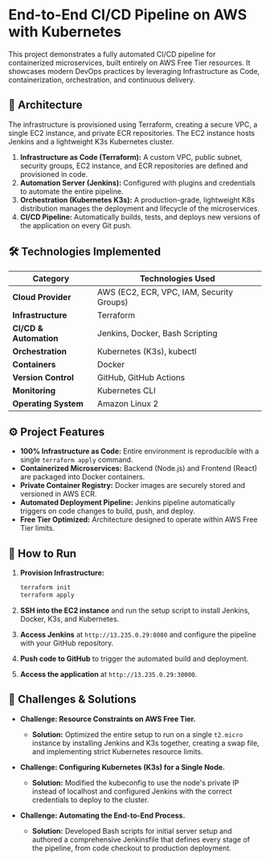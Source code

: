 # End-to-End CI/CD Pipeline on AWS with Kubernetes

This project demonstrates a fully automated CI/CD pipeline for containerized microservices, built entirely on AWS Free Tier resources. It showcases modern DevOps practices by leveraging Infrastructure as Code, containerization, orchestration, and continuous delivery.

## 🚀 Architecture

The infrastructure is provisioned using Terraform, creating a secure VPC, a single EC2 instance, and private ECR repositories. The EC2 instance hosts Jenkins and a lightweight K3s Kubernetes cluster.

1.  **Infrastructure as Code (Terraform):** A custom VPC, public subnet, security groups, EC2 instance, and ECR repositories are defined and provisioned in code.
2.  **Automation Server (Jenkins):** Configured with plugins and credentials to automate the entire pipeline.
3.  **Orchestration (Kubernetes K3s):** A production-grade, lightweight K8s distribution manages the deployment and lifecycle of the microservices.
4.  **CI/CD Pipeline:** Automatically builds, tests, and deploys new versions of the application on every Git push.

## 🛠️ Technologies Implemented

| Category               | Technologies Used                         |
| ---------------------- | ----------------------------------------- |
| **Cloud Provider**     | AWS (EC2, ECR, VPC, IAM, Security Groups) |
| **Infrastructure**     | Terraform                                 |
| **CI/CD & Automation** | Jenkins, Docker, Bash Scripting           |
| **Orchestration**      | Kubernetes (K3s), kubectl                 |
| **Containers**         | Docker                                    |
| **Version Control**    | GitHub, GitHub Actions                    |
| **Monitoring**         | Kubernetes CLI                            |
| **Operating System**   | Amazon Linux 2                            |

## ⚙️ Project Features

- **100% Infrastructure as Code:** Entire environment is reproducible with a single `terraform apply` command.
- **Containerized Microservices:** Backend (Node.js) and Frontend (React) are packaged into Docker containers.
- **Private Container Registry:** Docker images are securely stored and versioned in AWS ECR.
- **Automated Deployment Pipeline:** Jenkins pipeline automatically triggers on code changes to build, push, and deploy.
- **Free Tier Optimized:** Architecture designed to operate within AWS Free Tier limits.

## 🧪 How to Run

1.  **Provision Infrastructure:**

    ```bash
    terraform init
    terraform apply
    ```

2.  **SSH into the EC2 instance** and run the setup script to install Jenkins, Docker, K3s, and Kubernetes.

3.  **Access Jenkins** at `http://13.235.0.29:8080` and configure the pipeline with your GitHub repository.

4.  **Push code to GitHub** to trigger the automated build and deployment.

5.  **Access the application** at `http://13.235.0.29:30000`.

## 🚧 Challenges & Solutions

- **Challenge: Resource Constraints on AWS Free Tier.**

  - **Solution:** Optimized the entire setup to run on a single `t2.micro` instance by installing Jenkins and K3s together, creating a swap file, and implementing strict Kubernetes resource limits.

- **Challenge: Configuring Kubernetes (K3s) for a Single Node.**

  - **Solution:** Modified the kubeconfig to use the node's private IP instead of localhost and configured Jenkins with the correct credentials to deploy to the cluster.

- **Challenge: Automating the End-to-End Process.**
  - **Solution:** Developed Bash scripts for initial server setup and authored a comprehensive Jenkinsfile that defines every stage of the pipeline, from code checkout to production deployment.
